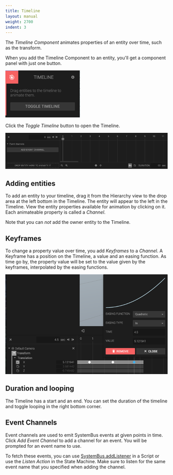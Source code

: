 ```yaml
---
title: Timeline
layout: manual
weight: 2700
indent: 3
---
```

The *Timeline Component* animates properties of an entity over time, such as the transform.

When you add the Timeline Component to an entity, you'll get a component panel with just one button.

![](timeline-component-panel.png)

Click the *Toggle Timeline* button to open the Timeline.

![](timeline-empty.png)

## Adding entities

To add an entity to your timeline, drag it from the Hierarchy view to the drop area at the left bottom in the Timeline. The entity will appear to the left in the Timeline. View the entity properties available for animation by clicking on it. Each animateable property is called a *Channel*.

Note that you can *not* add the owner entity to the Timeline.

## Keyframes

To change a property value over time, you add *Keyframes* to a *Channel*. A Keyframe has a position on the Timeline, a value and an easing function. As time go by, the property value will be set to the value given by the keyframes, interpolated by the easing functions.

![](keyframes.png)

## Duration and looping

The Timeline has a start and an end. You can set the duration of the timeline and toggle looping in the right bottom corner.

## Event Channels

Event channels are used to emit SystemBus events at given points in time. Click *Add Event Channel* to add a channel for an event. You will be prompted for an event name to use.

To fetch these events, you can use [SystemBus.addListener](http://code.gooengine.com/latest/docs/index.html?c=_met_Bus_addListener) in a Script or use the *Listen Action* in the State Machine. Make sure to listen for the same event name that you specified when adding the channel.